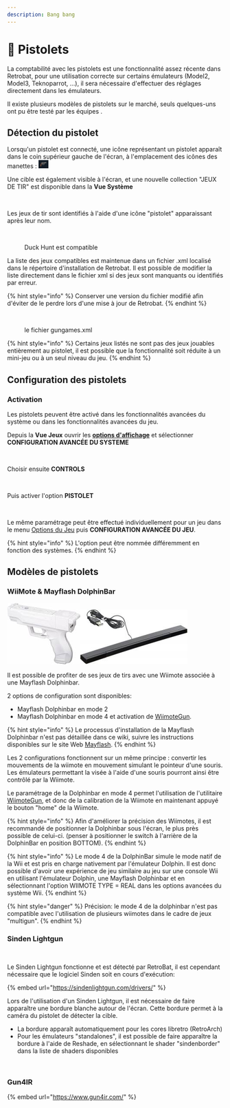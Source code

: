 ```yaml
---
description: Bang bang
---
```


# 🔫 Pistolets

La comptabilité avec les pistolets est une fonctionnalité assez récente dans Retrobat, pour une utilisation correcte sur certains émulateurs (Model2, Model3, Teknoparrot, ...), il sera nécessaire d'effectuer des réglages directement dans les émulateurs.

Il existe plusieurs modèles de pistolets sur le marché, seuls quelques-uns ont pu être testé par les équipes .

## Détection du pistolet

Lorsqu'un pistolet est connecté, une icône représentant un pistolet apparaît dans le coin supérieur gauche de l'écran, à l'emplacement des icônes des manettes : ![](<../../../.gitbook/assets/image (3).png>)

Une cible est également visible à l'écran, et une nouvelle collection "JEUX DE TIR" est disponible dans la **Vue Système**

<div align="left">

<figure><img src="https://i.imgur.com/5gj5x6L.png" alt=""><figcaption></figcaption></figure>

</div>

Les jeux de tir sont identifiés à l'aide d'une icône "pistolet" apparaissant après leur nom.

<div align="left">

<figure><img src="https://i.imgur.com/rbFVyjA.png" alt=""><figcaption><p>Duck Hunt est compatible</p></figcaption></figure>

</div>

La liste des jeux compatibles est maintenue dans un fichier .xml localisé dans le répertoire d'installation de Retrobat. Il est possible de modifier la liste directement dans le fichier xml si des jeux sont manquants ou identifiés par erreur.

{% hint style="info" %}
Conserver une version du fichier modifié afin d'éviter de le perdre lors d'une mise à jour de Retrobat.
{% endhint %}

<div align="left">

<figure><img src="https://i.imgur.com/WrtdDbz.png" alt=""><figcaption><p>le fichier gungames.xml</p></figcaption></figure>

</div>

{% hint style="info" %}
Certains jeux listés ne sont pas des jeux jouables entièrement au pistolet, il est possible que la fonctionnalité soit réduite à un mini-jeu ou à un seul niveau du jeu.
{% endhint %}

## Configuration des pistolets

### Activation

Les pistolets peuvent être activé dans les fonctionnalités avancées du système ou dans les fonctionnalités avancées du jeu.

Depuis la **Vue Jeux** ouvrir les [**options d'affichage**](../../../navigation/view-options.md) et sélectionner **CONFIGURATION AVANCÉE DU SYSTEME**

<div align="left">

<figure><img src="https://i.imgur.com/NBikXXF.png" alt=""><figcaption></figcaption></figure>

</div>

Choisir ensuite **CONTROLS**

<div align="left">

<figure><img src="https://i.imgur.com/PPNKc4V.png" alt=""><figcaption></figcaption></figure>

</div>

Puis activer l'option **PISTOLET**

<div align="left">

<figure><img src="https://i.imgur.com/QLc8N1q.png" alt=""><figcaption></figcaption></figure>

</div>

Le même paramétrage peut être effectué individuellement pour un jeu dans le menu [Options du Jeu](../../../navigation/game-options.md#configuration-avancee-du-jeu) puis **CONFIGURATION AVANCÉE DU JEU**.

{% hint style="info" %}
L'option peut être nommée différemment en fonction des systèmes.
{% endhint %}

## Modèles de pistolets

### WiiMote & Mayflash DolphinBar

![](<../../../.gitbook/assets/image (30).png>)![](<../../../.gitbook/assets/image (17).png>)

Il est possible de profiter de ses jeux de tirs avec une Wiimote associée à une Mayflash Dolphinbar.

2 options de configuration sont disponibles:

* Mayflash Dolphinbar en mode 2
* Mayflash Dolphinbar en mode 4 et activation de [WiimoteGun](wiimotegun.md).

{% hint style="info" %}
Le processus d'installation de la Mayflash Dolphinbar n'est pas détaillée dans ce wiki, suivre les instructions disponibles sur le site Web [Mayflash](https://www.mayflash.com/product/6.html).
{% endhint %}

Les 2 configurations fonctionnent sur un même principe : convertir les mouvements de la wiimote en mouvement simulant le pointeur d'une souris. Les émulateurs permettant la visée à l'aide d'une souris pourront ainsi être contrôlé par la Wiimote.

Le paramétrage de la Dolphinbar en mode 4 permet l'utilisation de l'utilitaire [WiimoteGun](wiimotegun.md), et donc de la calibration de la Wiimote en maintenant appuyé le bouton "home" de la Wiimote.

{% hint style="info" %}
Afin d'améliorer la précision des Wiimotes, il est recommandé de positionner la Dolphinbar sous l'écran, le plus près possible de celui-ci. (penser à positionner le switch à l'arrière de la DolphinBar en position BOTTOM).
{% endhint %}

{% hint style="info" %}
Le mode 4 de la DolphinBar simule le mode natif de la Wii et est pris en charge nativement par l'émulateur Dolphin. Il est donc possible d'avoir une expérience de jeu similaire au jeu sur une console Wii  en utilisant l'émulateur Dolphin, une Mayflash Dolphinbar et en sélectionnant l'option WIIMOTE TYPE = REAL dans les options avancées du système Wii.
{% endhint %}

{% hint style="danger" %}
Précision: le mode 4 de la dolphinbar n'est pas compatible avec l'utilisation de plusieurs wiimotes dans le cadre de jeux "multigun".
{% endhint %}

### Sinden Lightgun

<div align="left">

<figure><img src="https://i.imgur.com/B4s3AIf.png" alt="" width="188"><figcaption></figcaption></figure>

</div>

Le Sinden Lightgun fonctionne et est détecté par RetroBat, il est cependant nécessaire que le logiciel Sinden soit en cours d'exécution:

{% embed url="https://sindenlightgun.com/drivers/" %}

Lors de l'utilisation d'un Sinden Lightgun, il est nécessaire de faire apparaître une bordure blanche autour de l'écran. Cette bordure permet à la caméra du pistolet de détecter la cible.

* La bordure apparaît automatiquement pour les cores libretro (RetroArch)
* Pour les émulateurs "standalones", il est possible de faire apparaître la bordure à l'aide de Reshade, en sélectionnant le shader "sindenborder" dans la liste de shaders disponibles

<div align="left">

<figure><img src="https://i.imgur.com/YccMTvk.png" alt=""><figcaption></figcaption></figure>

</div>

### Gun4IR

{% embed url="https://www.gun4ir.com/" %}
